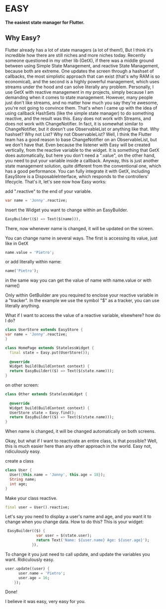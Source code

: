 # EASY

**The easiest state manager for Flutter.**

## Why Easy?

Flutter already has a lot of state managers (a lot of them!), But I think it's incredible how there are still niches and more niches today.
Recently someone questioned in my other lib (GetX), if there was a middle ground between using Simple State Management, and reactive State Management, because both are extreme. One updates the screen through a hashset of callbacks, the most simplistic approach that can exist (that's why RAM is so economical), and the second is a highly powerful management, which uses streams under the hood and can solve literally any problem.
Personally, I use GetX with reactive management in my projects, simply because I am demanding when it comes to state management. However, many people just don't like streams, and no matter how much you say they're awesome, you're not going to convince them.
That's when I came up with the idea of ​​using callback HashSets (like the simple state manager) to do something reactive, and the result was this.
Easy does not work with Streams, and does not work with ChangeNotifier.
In fact, it is somewhat similar to ChangeNotifier, but it doesn't use ObservableList or anything like that.
Why hashset? Why not List? Why not ObservableList?
Well, I think the Flutter team has a good reason to base ChangeNotifier on an ObservableList, but we don't have that. Even because the listener with Easy will be created vertically, from the reactive variable to the widget.
It is something that GetX does automatically, but here you don't need a ".value", on the other hand, you need to put your variable inside a callback.
Anyway, this is just another state management solution, quite different from the conventional one, which has a good performance.
You can fully integrate it with GetX, including EasyStore is a DisposableInterface, which responds to the controllers' lifecycle. That's it, let's see now how Easy works:


add ".reactive" to the end of your variable.

```dart
var name = 'Jonny'.reactive;
```

Insert the Widget you want to change within an EasyBuilder.
```dart
EasyBuilder(($) => Text($(name))),
```

There, now whenever name is changed, it will be updated on the screen.

You can change name in several ways.
The first is accessing its value, just like in GetX

```dart
name.value = 'Pietro';
```
or add literally within name:

```dart
name('Pietro');
```

in the same way you can get the value of name with name.value or with name()

Only within GetBuilder are you required to enclose your reactive variable in a "tracker".
In the example we use the symbol "$" as a tracker, you can use literally anything.


What if I want to access the value of a reactive variable, elsewhere? how do I do?

```dart
class UserStore extends EasyStore {
var name = 'Jonny'.reactive;
}

class HomePage extends StatelessWidget {
  final state = Easy.put(UserStore());
  
  @override
  Widget build(BuildContext context) {
  return EasyBuilder(($) => Text($(state.name)));
}  
```
on other screen:
```dart
class Other extends StatelessWidget {
 
  @override
  Widget build(BuildContext context) {
  UserStore state = Easy.find();
  return EasyBuilder(($) => Text($(state.name)));
}  
```
When name is changed, it will be changed automatically on both screens.

Okay, but what if I want to reactivate an entire class, is that possible?
Well, this is much easier here than any other approach in the world. Easy not, ridiculously easy.

create a class

```dart
class User {
  User({this.name = 'Jonny', this.age = 18});
  String name;
  int age;
}


```

Make your class reactive.

```dart
final user = User().reactive;
```

Let's say you need to display a user's name and age, and you want it to change when you change data. How to do this?
This is your widget:
```dart
 EasyBuilder(($) {
              var user = $(state.user);
              return Text('Name: ${user.name} Age: ${user.age}');
            }),
```

To change it you just need to call update, and update the variables you want. Ridiculously easy.

```dart
user.update((user) {
      user.name = 'Pietro';
      user.age = 16;
    });
```

Done!

I believe it was easy, very easy for you.


